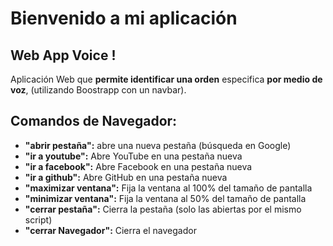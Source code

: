 # Bienvenido a mi aplicación
## Web App Voice !

Aplicación Web que **permite identificar una orden** especifica **por medio de voz**, (utilizando Boostrapp con un navbar).


## Comandos de Navegador:

- **"abrir pestaña":** abre una nueva pestaña (búsqueda en Google)
- **"ir a youtube":** Abre YouTube en una pestaña nueva
- **"ir a facebook":** Abre Facebook en una pestaña nueva
- **"ir a github":** Abre GitHub en una pestaña nueva
- **"maximizar ventana":** Fija la ventana al 100% del tamaño de pantalla
- **"minimizar ventana":** Fija la ventana al 50% del tamaño de pantalla
- **"cerrar pestaña":** Cierra la pestaña (solo las abiertas por el mismo script)
- **"cerrar Navegador":** Cierra el navegador

